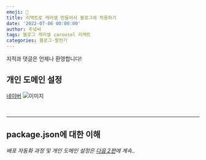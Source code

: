 ```yaml
---
emoji: 🔮
title: 리액트로 캐러셀 만들어서 블로그에 적용하기
date: '2022-07-06 00:00:00'
author: 주녘씨
tags: 블로그 캐러셀 carousel 리액트
categories: 블로그-발전기
---
```


지적과 댓글은 언제나 환영합니다!
## **개인 도메인 설정**

[네이버](https://www.naver.com/)
![이미지](something.png)

<br/>

---


## **package.json에 대한 이해**



*배포 자동화 과정 및 개인 도메인 설정은 [다음 2편]()에 계속..*


```toc

```